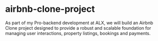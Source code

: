# airbnb-clone-project
As part of my Pro-backend development at ALX, we will build an Airbnb Clone project designed to provide a robust and scalable foundation for managing user interactions, property listings, bookings and payments.
